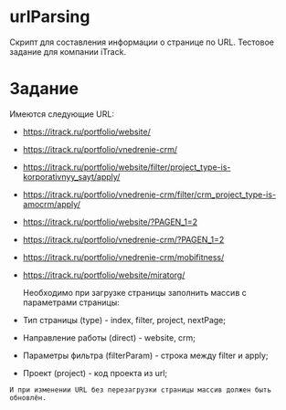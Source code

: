 # urlParsing
Скрипт для составления информации о странице по URL.
Тестовое задание для компании iTrack.

# Задание
  Имеются следующие URL:
  - https://itrack.ru/portfolio/website/
  - https://itrack.ru/portfolio/vnedrenie-crm/
  - https://itrack.ru/portfolio/website/filter/project_type-is-korporativnyy_sayt/apply/
  - https://itrack.ru/portfolio/vnedrenie-crm/filter/crm_project_type-is-amocrm/apply/
  - https://itrack.ru/portfolio/website/?PAGEN_1=2
  - https://itrack.ru/portfolio/vnedrenie-crm/?PAGEN_1=2
  - https://itrack.ru/portfolio/vnedrenie-crm/mobifitness/
  - https://itrack.ru/portfolio/website/miratorg/
	
	Необходимо при загрузке страницы заполнить массив с параметрами страницы:
   - Тип страницы (type) - index, filter, project, nextPage;
   - Направление работы (direct) - website, crm;
   - Параметры фильтра (filterParam) - строка между filter и apply;
   - Проект (project) - код проекта из url;

	И при изменении URL без перезагрузки страницы массив должен быть обновлён.


